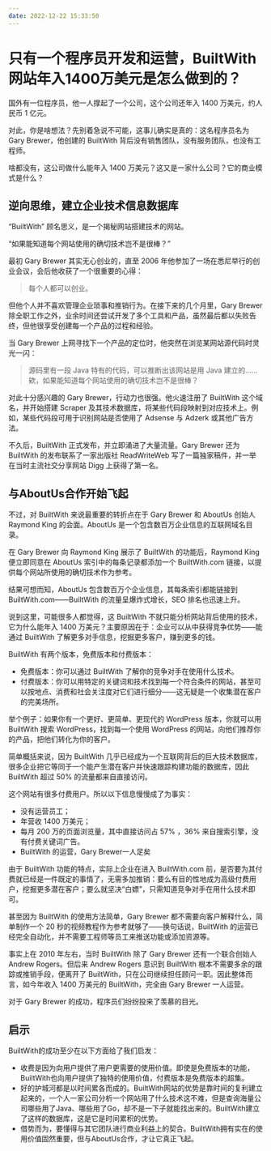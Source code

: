 ```yaml
---
date: 2022-12-22 15:33:50
---
```

# 只有一个程序员开发和运营，BuiltWith网站年入1400万美元是怎么做到的？

国外有一位程序员，他一人撑起了一个公司，这个公司还年入 1400 万美元，约人民币 1 亿元。

对此，你是啥想法？先别着急说不可能，这事儿确实是真的：这名程序员名为 Gary Brewer，他创建的 BuiltWith 背后没有销售团队，没有服务团队，也没有工程师。

啥都没有，这公司做什么能年入 1400 万美元？这又是一家什么公司？它的商业模式是什么？

## 逆向思维，建立企业技术信息数据库

“BuiltWith” 顾名思义，是一个揭秘网站搭建技术的网站。

“如果能知道每个网站使用的确切技术岂不是很棒？”

最初 Gary Brewer 其实无心创业的，直至 2006 年他参加了一场在悉尼举行的创业会议，会后他收获了一个很重要的心得：

> 每个人都可以创业。

但他个人并不喜欢管理企业琐事和推销行为。在接下来的几个月里，Gary Brewer 除全职工作之外，业余时间还尝试开发了多个工具和产品，虽然最后都以失败告终，但他很享受创建每一个产品的过程和经验。

当 Gary Brewer 上网寻找下一个产品的定位时，他突然在浏览某网站源代码时灵光一闪：

> 源码里有一段 Java 特有的代码，可以推断出该网站是用 Java 建立的……
> 欸，如果能知道每个网站使用的确切技术岂不是很棒？

对此十分感兴趣的 Gary Brewer，行动力也很强。他火速注册了 BuiltWith 这个域名，并开始搭建 Scraper 及其技术数据库，将某些代码段映射到对应技术上。例如，某些代码段可用于识别网站是否使用了 Adsense 与 Adzerk 或其他广告方法。

不久后，BuiltWith 正式发布，并立即涌进了大量流量。Gary Brewer 还为 BuiltWith 的发布联系了一家出版社 ReadWriteWeb 写了一篇独家稿件，并一举在当时主流社交分享网站 Digg 上获得了第一名。

## 与AboutUs合作开始飞起

不过，对 BuiltWith 来说最重要的转折点在于 Gary Brewer 和 AboutUs 创始人 Raymond King 的会面。AboutUs 是一个包含数百万企业信息的互联网域名目录。

在 Gary Brewer 向 Raymond King 展示了 BuiltWith 的功能后，Raymond King 便立即同意在 AboutUs 索引中的每条记录都添加一个 BuiltWith.com 链接，以提供每个网站所使用的确切技术作为参考。

结果可想而知，AboutUs 包含数百万个企业信息，其每条索引都能链接到 BuiltWith.com——BuiltWith 的流量呈爆炸式增长，SEO 排名也迅速上升。

说到这里，可能很多人都觉得，这 BuiltWith 不就只能分析网站背后使用的技术，它为什么能年入 1400 万美元？主要原因在于：企业可以从中获得竞争优势——能通过 BuiltWith 了解更多对手信息，挖掘更多客户，赚到更多的钱。

BuiltWith 有两个版本，免费版本和付费版本：

- 免费版本：你可以通过 BuiltWith 了解你的竞争对手在使用什么技术。
- 付费版本：你可以用特定的关键词和技术找到每一个符合条件的网站，甚至可以按地点、消费和社会关注度对它们进行细分——这无疑是一个收集潜在客户的完美场所。

举个例子：如果你有一个更好、更简单、更现代的 WordPress 版本，你就可以用 BuiltWith 搜索 WordPress，找到每一个使用 WordPress 的网站，向他们推荐你的产品，把他们转化为你的客户。

简单概括来说，因为 BuiltWith 几乎已经成为一个互联网背后的巨大技术数据库，很多企业把它等同于一个能产生潜在客户并快速跟踪构建功能的数据库，因此 BuiltWith 超过 50% 的流量都来自直接访问。

这个网站有很多付费用户。所以以下信息慢慢成了为事实：

- 没有运营员工；
- 年营收 1400 万美元； 
- 每月 200 万的页面浏览量，其中直接访问占 57% ，36% 来自搜索引擎，没有付费关键词广告。
- BuiltWith 的运营，Gary Brewer一人足矣

由于 BuiltWith 功能的特点，实际上企业在进入 BuiltWith.com 前，是否要为其付费就已经是一件既定的事情了，无需多加推销：要么有目的性地成为高级付费用户，挖掘更多潜在客户；要么就坚决“白嫖”，只需知道竞争对手在用什么技术即可。

甚至因为 BuiltWith 的使用方法简单，Gary Brewer 都不需要向客户解释什么，简单制作一个 20 秒的视频教程作为参考就够了——换句话说，BuiltWith 的运营已经完全自动化，并不需要工程师等员工来推送功能或添加资源等。

事实上在 2010 年左右，当时 BuiltWith 除了 Gary Brewer 还有一个联合创始人 Andrew Rogers。但后来 Andrew Rogers 意识到 BuiltWith 根本不需要多余的跟踪或推销手段，便离开了 BuiltWith，只在公司继续担任顾问一职。因此整体而言，如今年收入 1400 万美元的 BuiltWith，完全由 Gary Brewer 一人运营。

对于 Gary Brewer 的成功，程序员们纷纷投来了羡慕的目光。

## 启示

BuiltWith的成功至少在以下方面给了我们启发：

- 收费是因为向用户提供了用户更需要的使用价值。即使是免费版本的功能，BuiltWith也向用户提供了独特的使用价值，付费版本是免费版本的超集。
- 好的护城河都是以时间累各而成的。BuiltWith网站的优势是靠时间的复利建立起来的，一个人一家公司分析一个网站用了什么技术这不难，但是查询海量公司哪些用了Java、哪些用了Go，却不是一下子就能找出来的。BuiltWith建立了这样的数据库，这是它是时间累积的优势。
- 借势而为，要懂得与其它团队进行商业利益上的契合。BuiltWith拥有实在的使用价值固然重要，但与AboutUs合作，才让它真正飞起。